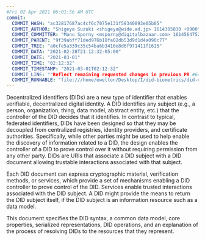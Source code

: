 ```yaml
---
#Fri 02 Apr 2021 06:01:56 AM UTC
commit:
  COMMIT_HASH: "ac32817687ac4cf6c7075e131f59340893e05b05"
  COMMIT_AUTHOR: "Shigeya Suzuki <shigeya@wide.ad.jp> 1614305830 +0900"
  COMMIT_COMMITTER: "Manu Sporny <msporny@digitalbazaar.com> 1614564752 -0500"
  COMMIT_PARENT: "9f39abff71ded976b18fa02db53d9d1d4a090c77"
  COMMIT_TREE: "a0cfe5a339c35c54ba6b3410e8d6f971411f1615"
  COMMIT_DATA: "2021-02-28T21:12:32-05:00"
  COMMIT_DATE: "2021-03-01"
  COMMIT_TIME: "02:12:32"
  COMMIT_TIMESTAMP: "2021-03-01T02:12:32"
  COMMIT_LINE: ""Reflect remaining requested changes in previous PR #648"
  COMMIT_RUNNABLE: "file:///home/ewelton/Desktop/I/did-biometrics/did-core-dataset/analysis/gitinfo/ac32817687ac4cf6c7075e131f59340893e05b05/snapshot/index.html"
---
```


<section id="abstract">
<p>
<a>Decentralized identifiers</a> (DIDs) are a new type of identifier that
enables verifiable, decentralized digital identity. A <a>DID</a> identifies any
subject (e.g., a person, organization, thing, data model, abstract entity, etc.)
that the controller of the <a>DID</a> decides that it identifies. In contrast to
typical, federated identifiers, <a>DIDs</a> have been designed so that they may
be decoupled from centralized registries, identity providers, and certificate
authorities. Specifically, while other parties might be used to help enable the
discovery of information related to a <a>DID</a>, the design enables the
controller of a <a>DID</a> to prove control over it without requiring permission
from any other party. <a>DIDs</a> are <a>URIs</a> that associate a <a>DID
subject</a> with a <a>DID document</a> allowing trustable interactions
associated with that subject.
    </p>
<p>
Each <a>DID document</a> can express cryptographic material, <a>verification
methods</a>, or <a>services</a>, which provide a set of mechanisms enabling a
<a>DID controller</a> to prove control of the <a>DID</a>. <a>Services</a> enable
trusted interactions associated with the <a>DID subject</a>. A <a>DID</a> might
provide the means to return the <a>DID subject</a> itself, if the <a>DID
subject</a> is an information resource such as a data model.
    </p>
<p>
This document specifies the DID syntax, a common data model, core properties,
serialized representations, DID operations, and an explanation of the process
of resolving DIDs to the resources that they represent.
    </p>
</section>
